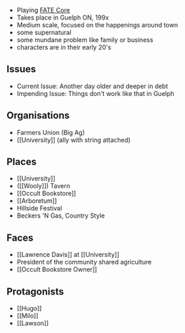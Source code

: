 - Playing [FATE Core](https://fate-srd.com/fate-core)
- Takes place in Guelph ON, 199x
- Medium scale, focused on the happenings around town
- some supernatural 
- some mundane problem like family or business
- characters are in their early 20's

## Issues

- Current Issue: Another day older and deeper in debt
- Impending Issue: Things don't work like that in Guelph

## Organisations 

- Farmers Union (Big Ag)
- [[University]] (ally with string attached)

## Places
- [[University]] 
-  ([[Wooly]]) Tavern
- [[Occult Bookstore]]
- [[Arboretum]]
- Hillside Festival
- Beckers 'N Gas, Country Style

## Faces
- [[Lawrence Davis]] at [[University]]
- President of the community shared agriculture
- [[Occult Bookstore Owner]]

## Protagonists
- [[Hugo]]
- [[Milo]]
- [[Lawson]]
